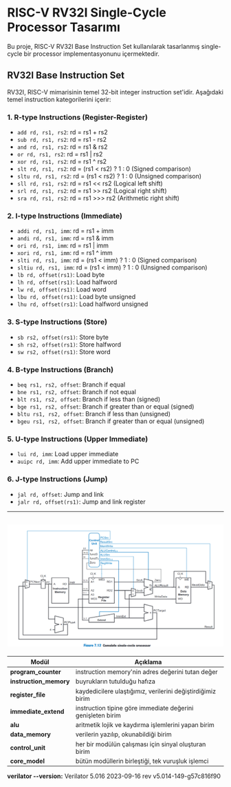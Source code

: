 # RISC-V RV32I Single-Cycle Processor Tasarımı

Bu proje, RISC-V RV32I Base Instruction Set kullanılarak tasarlanmış single-cycle bir processor implementasyonunu içermektedir.

## RV32I Base Instruction Set

RV32I, RISC-V mimarisinin temel 32-bit integer instruction set'idir. Aşağıdaki temel instruction kategorilerini içerir:

### 1. R-type Instructions (Register-Register)
- `add rd, rs1, rs2`: rd = rs1 + rs2
- `sub rd, rs1, rs2`: rd = rs1 - rs2
- `and rd, rs1, rs2`: rd = rs1 & rs2
- `or rd, rs1, rs2`: rd = rs1 | rs2
- `xor rd, rs1, rs2`: rd = rs1 ^ rs2
- `slt rd, rs1, rs2`: rd = (rs1 < rs2) ? 1 : 0 (Signed comparison)
- `sltu rd, rs1, rs2`: rd = (rs1 < rs2) ? 1 : 0 (Unsigned comparison)
- `sll rd, rs1, rs2`: rd = rs1 << rs2 (Logical left shift)
- `srl rd, rs1, rs2`: rd = rs1 >> rs2 (Logical right shift)
- `sra rd, rs1, rs2`: rd = rs1 >>> rs2 (Arithmetic right shift)

### 2. I-type Instructions (Immediate)
- `addi rd, rs1, imm`: rd = rs1 + imm
- `andi rd, rs1, imm`: rd = rs1 & imm
- `ori rd, rs1, imm`: rd = rs1 | imm
- `xori rd, rs1, imm`: rd = rs1 ^ imm
- `slti rd, rs1, imm`: rd = (rs1 < imm) ? 1 : 0 (Signed comparison)
- `sltiu rd, rs1, imm`: rd = (rs1 < imm) ? 1 : 0 (Unsigned comparison)
- `lb rd, offset(rs1)`: Load byte
- `lh rd, offset(rs1)`: Load halfword
- `lw rd, offset(rs1)`: Load word
- `lbu rd, offset(rs1)`: Load byte unsigned
- `lhu rd, offset(rs1)`: Load halfword unsigned

### 3. S-type Instructions (Store)
- `sb rs2, offset(rs1)`: Store byte
- `sh rs2, offset(rs1)`: Store halfword
- `sw rs2, offset(rs1)`: Store word

### 4. B-type Instructions (Branch)
- `beq rs1, rs2, offset`: Branch if equal
- `bne rs1, rs2, offset`: Branch if not equal
- `blt rs1, rs2, offset`: Branch if less than (signed)
- `bge rs1, rs2, offset`: Branch if greater than or equal (signed)
- `bltu rs1, rs2, offset`: Branch if less than (unsigned)
- `bgeu rs1, rs2, offset`: Branch if greater than or equal (unsigned)


### 5. U-type Instructions (Upper Immediate)
- `lui rd, imm`: Load upper immediate
- `auipc rd, imm`: Add upper immediate to PC

### 6. J-type Instructions (Jump)
- `jal rd, offset`: Jump and link
- `jalr rd, offset(rs1)`: Jump and link register
---

![](docs/single-cycle-processor.png)
---
	
| Modül | Açıklama |
|--------|----------|
|**program_counter**|instruction memory'nin adres değerini tutan değer|
|**instruction_memory**|buyrukların tutulduğu hafıza|
|**register_file**|kaydedicilere ulaştığımız, verilerini değiştirdiğimiz birim|
|**immediate_extend**|instruction tipine göre immediate değerini genişleten birim|
|**alu**|aritmetik lojik ve kaydırma işlemlerini yapan birim|
|**data_memory**|verilerin yazılıp, okunabildiği birim|
|**control_unit**|her bir modülün çalışması için sinyal oluşturan birim|
|**core_model**|bütün modüllerin birleştiği, tek vuruşluk işlemci|






**verilator --version:** Verilator 5.016 2023-09-16 rev v5.014-149-g57c816f90
